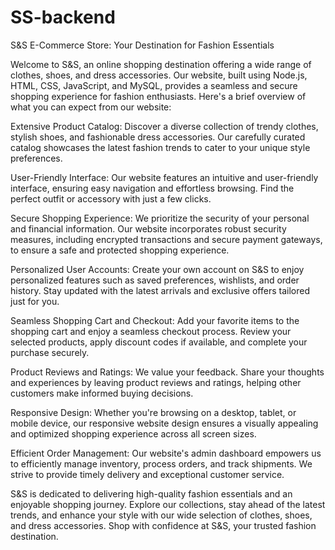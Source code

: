 # SS-backend

S&S E-Commerce Store: Your Destination for Fashion Essentials

Welcome to S&S, an online shopping destination offering a wide range of clothes, shoes, and dress accessories. Our website, built using Node.js, HTML, CSS, JavaScript, and MySQL, provides a seamless and secure shopping experience for fashion enthusiasts. Here's a brief overview of what you can expect from our website:

Extensive Product Catalog: Discover a diverse collection of trendy clothes, stylish shoes, and fashionable dress accessories. Our carefully curated catalog showcases the latest fashion trends to cater to your unique style preferences.

User-Friendly Interface: Our website features an intuitive and user-friendly interface, ensuring easy navigation and effortless browsing. Find the perfect outfit or accessory with just a few clicks.

Secure Shopping Experience: We prioritize the security of your personal and financial information. Our website incorporates robust security measures, including encrypted transactions and secure payment gateways, to ensure a safe and protected shopping experience.

Personalized User Accounts: Create your own account on S&S to enjoy personalized features such as saved preferences, wishlists, and order history. Stay updated with the latest arrivals and exclusive offers tailored just for you.

Seamless Shopping Cart and Checkout: Add your favorite items to the shopping cart and enjoy a seamless checkout process. Review your selected products, apply discount codes if available, and complete your purchase securely.

Product Reviews and Ratings: We value your feedback. Share your thoughts and experiences by leaving product reviews and ratings, helping other customers make informed buying decisions.

Responsive Design: Whether you're browsing on a desktop, tablet, or mobile device, our responsive website design ensures a visually appealing and optimized shopping experience across all screen sizes.

Efficient Order Management: Our website's admin dashboard empowers us to efficiently manage inventory, process orders, and track shipments. We strive to provide timely delivery and exceptional customer service.

S&S is dedicated to delivering high-quality fashion essentials and an enjoyable shopping journey. Explore our collections, stay ahead of the latest trends, and enhance your style with our wide selection of clothes, shoes, and dress accessories. Shop with confidence at S&S, your trusted fashion destination.

